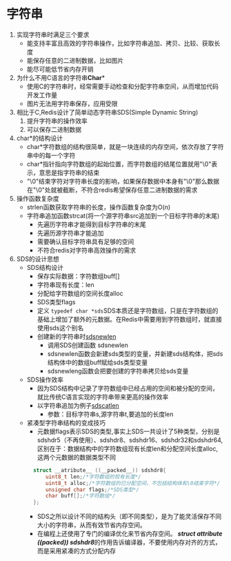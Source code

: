 # 字符串

1. 实现字符串时满足三个要求
    * 能支持丰富且高效的字符串操作，比如字符串追加、拷贝、比较、获取长度
    * 能保存任意的二进制数据，比如图片
    * 能尽可能低节省内存开销
2. 为什么不用C语言的字符串**Char***
    * 使用C的字符串时，经常需要手动检查和分配字符串空间，从而增加代码开发工作量
    * 图片无法用字符串保存，应用受限
3. 相比于C,Redis设计了简单动态字符串SDS(Simple Dynamic String)
    1. 提升字符串的操作效率
    2. 可以保存二进制数据
4. char*的结构设计
    * char*字符数组的结构很简单，就是一块连续的内存空间，依次存放了字符串中的每一个字符
    * char*指针指向字符数组的起始位置，而字符数组的结尾位置就用"\0"表示，意思是指字符串的结束
    * "\0"结束字符对字符串长度的影响，如果保存数据中本身有"\0"那么数据在"\0"处就被截断，不符合redis希望保存任意二进制数据的需求
5. 操作函数复杂度
    * strlen函数获取字符串的长度，操作函数复杂度为O(n)
    * 字符串追加函数strcat(将一个源字符串src追加到一个目标字符串的末尾)
        * 先遍历字符串才能得到目标字符串的末尾
        * 先遍历源字符串才能追加
        * 需要确认目标字符串具有足够的空间
        * 不符合redis对字符串高效操作的需求
6. SDS的设计思想
    * SDS结构设计
        * 保存实际数据：字符数组buff[]
        * 字符串现有长度：len
        * 分配给字符数组的空间长度alloc
        * SDS类型flags
        * 定义 ```typedef char *sds```SDS本质还是字符数组，只是在字符数组的基础上增加了额外的元数据。在Redis中需要用到字符数组时，就直接使用sds这个别名
        * 创建新的字符串时[sdsnewlen](../../../src/sds.c)
          * 调用SDS创建函数 sdsnewlen
          * sdsnewlen函数会新建sds类型的变量，并新建sds结构体，把sds结构体中的数组buff赋给sds类型变量
          * sdsnewleng函数会把要创建的字符串拷贝给sds变量
    * SDS操作效率
      * 因为SDS结构中记录了字符数组中已经占用的空间和被分配的空间，就比传统C语言实现的字符串带来更高的操作效率
      * 以字符串追加为例子[sdscatlen](../../../src/sds.c)
        * 参数：目标字符串s,源字符串t,要追加的长度len
    * 紧凑型字符串结构的变成技巧
      * 元数据flags表示SDS的类型,事实上SDS一共设计了5种类型，分别是sdshdr5（不再使用）、sdshdr8、sdshdr16、sdshdr32和sdshdr64,区别在于：数据结构中的字符数组现有长度len和分配空间长度alloc,这两个元数据的数据类型不同
      ```c
        struct __atribute__ ((__packed__)) sdshdr8{
            uint8_t len;/*字符数组的现有长度*/
            uint8_t alloc;/*字符数组的已分配空间，不包括结构体和\0结束字符*/
            unsigned char flags;/*SDS类型*/
            char buff[];/*字符数组*/
        };
      ```
      * SDS之所以设计不同的结构头（即不同类型），是为了能灵活保存不同大小的字符串，从而有效节省内存空间。
      * 在编程上还使用了专门的编译优化来节省内存空间。 ***struct __attribute__ ((__packed__)) sdshdr8***的作用告诉编译器，不要使用内存对齐的方式，而是采用紧凑的方式分配内存
      

    
 